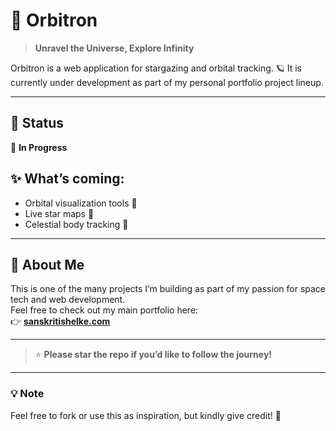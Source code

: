 # 🚀 Orbitron

> **Unravel the Universe, Explore Infinity**

Orbitron is a web application for stargazing and orbital tracking. 🪐 It is currently under development as part of my personal portfolio project lineup.

---

## 📌 Status
🚧 **In Progress**

## ✨ What’s coming:
- Orbital visualization tools 🌌
- Live star maps 🔭
- Celestial body tracking 📡

---

## 🔗 About Me
This is one of the many projects I’m building as part of my passion for space tech and web development.  
Feel free to check out my main portfolio here:  
👉 **[sanskritishelke.com](https://sanskritishelke.com)**

---

> ⭐ **Please star the repo if you’d like to follow the journey!**

---

### 💡 Note
Feel free to fork or use this as inspiration, but kindly give credit! 🙌
